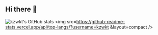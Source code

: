 ## Hi there 👋

![kzwkt's GitHub stats](https://github-readme-stats.vercel.app/api?username=kzwkt)
<img src=https://github-readme-stats.vercel.app/api/top-langs/?username=kzwkt &layout=compact />
<!--
**kzwkt/kzwkt** is a ✨ _special_ ✨ repository because its `README.md` (this file) appears on your GitHub profile.



Here are some ideas to get you started:

- 🔭 I’m currently working on ...
- 🌱 I’m currently learning ...
- 👯 I’m looking to collaborate on ...
- 🤔 I’m looking for help with ...
- 💬 Ask me about ...
- 📫 How to reach me: ...
- 😄 Pronouns: ...
- ⚡ Fun fact: ...
-->

